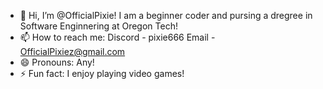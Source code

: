 - 👋 Hi, I’m @OfficialPixie! I am a beginner coder and pursing a dregree in Software Enginnering at Oregon Tech!
- 📫 How to reach me: 
      Discord - pixie666 
      Email - OfficialPixiez@gmail.com
- 😄 Pronouns: Any!
- ⚡ Fun fact: I enjoy playing video games!

<!---
OfficialPixie/OfficialPixie is a ✨ special ✨ repository because its `README.md` (this file) appears on your GitHub profile.
You can click the Preview link to take a look at your changes.
--->
